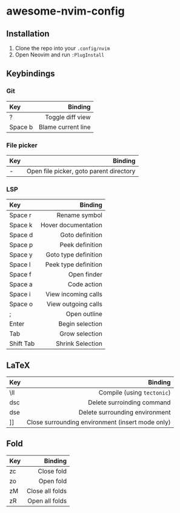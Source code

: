 # awesome-nvim-config

## Installation
1. Clone the repo into your `.config/nvim`
2. Open Neovim and run `:PlugInstall`

## Keybindings

### Git
| Key | Binding |
|:--|--:|
|?|Toggle diff view|
|Space b|Blame current line|

### File picker
| Key | Binding |
|:--|--:|
|-|Open file picker, goto parent directory|

### LSP
| Key | Binding |
|:--|--:|
|Space r|Rename symbol|
|Space k|Hover documentation|
|Space d|Goto definition|
|Space p|Peek definition|
|Space y|Goto type definition|
|Space l|Peek type definition|
|Space f|Open finder|
|Space a|Code action|
|Space i|View incoming calls|
|Space o|View outgoing calls|
|;|Open outline|
|Enter|Begin selection|
|Tab|Grow selection|
|Shift Tab|Shrink Selection|

## LaTeX
| Key | Binding |
|:--|--:|
|\ll|Compile (using `tectonic`)|
|dsc|Delete surroinding command|
|dse|Delete surrounding environment|
|]]|Close surrounding environment (insert mode only)|

## Fold
| Key | Binding |
|:--|--:|
|zc|Close fold|
|zo|Open fold|
|zM|Close all folds|
|zR|Open all folds|
